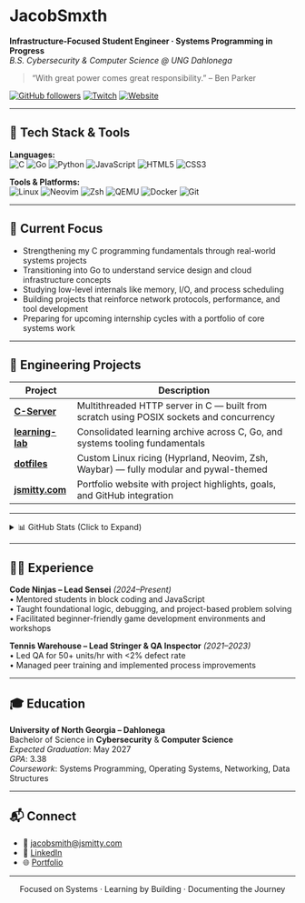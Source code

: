 # JacobSmxth

**Infrastructure-Focused Student Engineer · Systems Programming in Progress**  
_B.S. Cybersecurity & Computer Science @ UNG Dahlonega_

> “With great power comes great responsibility.” – Ben Parker

[![GitHub followers](https://img.shields.io/github/followers/JacobSmxth?label=Follow&style=social)](https://github.com/JacobSmxth)
[![Twitch](https://img.shields.io/badge/Twitch-Stream%20Occasionally-9146FF?style=flat&logo=twitch&logoColor=white)](https://twitch.tv/jxvoided)
[![Website](https://img.shields.io/badge/Website-jsmitty.com-0a0a0a?style=flat&logo=google-chrome&logoColor=white)](https://jsmitty.com)

---

## 🔧 Tech Stack & Tools

**Languages:**  
![C](https://img.shields.io/badge/C-00599C?style=flat-square&logo=c&logoColor=white)
![Go](https://img.shields.io/badge/Go-00ADD8?style=flat-square&logo=go&logoColor=white)
![Python](https://img.shields.io/badge/Python-3776AB?style=flat-square&logo=python&logoColor=white)
![JavaScript](https://img.shields.io/badge/JavaScript-F7DF1E?style=flat-square&logo=javascript&logoColor=black)
![HTML5](https://img.shields.io/badge/HTML5-E34F26?style=flat-square&logo=html5&logoColor=white)
![CSS3](https://img.shields.io/badge/CSS3-1572B6?style=flat-square&logo=css3&logoColor=white)

**Tools & Platforms:**  
![Linux](https://img.shields.io/badge/Linux-FCC624?style=flat-square&logo=linux&logoColor=black)
![Neovim](https://img.shields.io/badge/Neovim-57A143?style=flat-square&logo=neovim&logoColor=white)
![Zsh](https://img.shields.io/badge/Zsh-000000?style=flat-square&logo=gnu-bash&logoColor=white)
![QEMU](https://img.shields.io/badge/QEMU-A60000?style=flat-square)
![Docker](https://img.shields.io/badge/Docker-2496ED?style=flat-square&logo=docker&logoColor=white)
![Git](https://img.shields.io/badge/Git-F05032?style=flat-square&logo=git&logoColor=white)

---

## 🎯 Current Focus

- Strengthening my C programming fundamentals through real-world systems projects  
- Transitioning into Go to understand service design and cloud infrastructure concepts  
- Studying low-level internals like memory, I/O, and process scheduling  
- Building projects that reinforce network protocols, performance, and tool development  
- Preparing for upcoming internship cycles with a portfolio of core systems work

---

## 🚀 Engineering Projects

| Project | Description |
|--------|-------------|
| [**C-Server**](https://github.com/JacobSmxth/C-Server) | Multithreaded HTTP server in C — built from scratch using POSIX sockets and concurrency |
| [**learning-lab**](https://github.com/JacobSmxth/learning-lab) | Consolidated learning archive across C, Go, and systems tooling fundamentals |
| [**dotfiles**](https://github.com/JacobSmxth/dotfiles) | Custom Linux ricing (Hyprland, Neovim, Zsh, Waybar) — fully modular and pywal-themed |
| [**jsmitty.com**](https://jsmitty.com) | Portfolio website with project highlights, goals, and GitHub integration |

---

<details>
<summary>📊 GitHub Stats (Click to Expand)</summary>

<p align="center">
  <img src="https://github-readme-stats.vercel.app/api/top-langs/?username=JacobSmxth&layout=compact&theme=vision-friendly-dark" />
  <br>
  <img src="https://github-readme-stats.vercel.app/api?username=JacobSmxth&show_icons=true&theme=vision-friendly-dark" />
  <br>
  <img src="https://github-readme-streak-stats.herokuapp.com/?user=JacobSmxth&theme=vision-friendly-dark" />
</p>

</details>

---

## 🧑‍🏫 Experience

**Code Ninjas – Lead Sensei** _(2024–Present)_  
• Mentored students in block coding and JavaScript  
• Taught foundational logic, debugging, and project-based problem solving  
• Facilitated beginner-friendly game development environments and workshops  

**Tennis Warehouse – Lead Stringer & QA Inspector** _(2021–2023)_  
• Led QA for 50+ units/hr with <2% defect rate  
• Managed peer training and implemented process improvements

---

## 🎓 Education

**University of North Georgia – Dahlonega**  
Bachelor of Science in **Cybersecurity** & **Computer Science**  
_Expected Graduation_: May 2027  
_GPA_: 3.38  
_Coursework_: Systems Programming, Operating Systems, Networking, Data Structures

---

## 📬 Connect

- 📧 jacobsmith@jsmitty.com  
- 💼 [LinkedIn](https://www.linkedin.com/in/jacobsmxth)  
- 🌐 [Portfolio](https://jsmitty.com)

---

<p align="center">
  Focused on Systems · Learning by Building · Documenting the Journey
</p>
